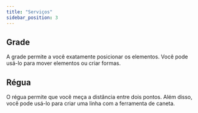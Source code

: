 ```yaml
---
title: "Serviços"
sidebar_position: 3
---
```


## Grade

A grade permite a você exatamente posicionar os elementos. Você pode usá-lo para mover elementos ou criar formas.

## Régua

O régua permite que você meça a distância entre dois pontos. Além disso, você pode usá-lo para criar uma linha com a ferramenta de caneta.

